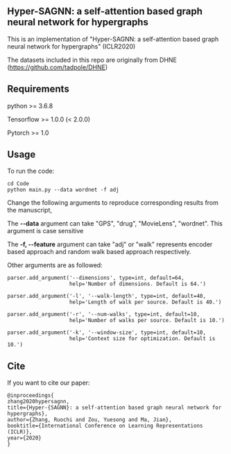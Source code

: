 ## Hyper-SAGNN: a self-attention based graph neural network for hypergraphs 

This is an implementation of "Hyper-SAGNN: a self-attention based graph neural network for hypergraphs" (ICLR2020)

The datasets included in this repo are originally from DHNE (https://github.com/tadpole/DHNE)

## Requirements

python >= 3.6.8

Tensorflow >= 1.0.0 (< 2.0.0)

Pytorch >= 1.0



## Usage

To run the code:

```
cd Code
python main.py --data wordnet -f adj
```



Change the following arguments to reproduce corresponding results from the manuscript,

The **--data** argument can take "GPS", "drug", "MovieLens", "wordnet". This argument is case sensitive

The **-f, --feature** argument can take "adj" or "walk" represents encoder based approach and random walk based approach respectively.



Other arguments are as followed:

```
parser.add_argument('--dimensions', type=int, default=64,
                    help='Number of dimensions. Default is 64.')

parser.add_argument('-l', '--walk-length', type=int, default=40,
                    help='Length of walk per source. Default is 40.')

parser.add_argument('-r', '--num-walks', type=int, default=10,
                    help='Number of walks per source. Default is 10.')

parser.add_argument('-k', '--window-size', type=int, default=10,
                    help='Context size for optimization. Default is 10.')
```



## Cite

If you want to cite our paper:

```
@inproceedings{
zhang2020hypersagnn,
title={Hyper-{SAGNN}: a self-attention based graph neural network for hypergraphs},
author={Zhang, Ruochi and Zou, Yuesong and Ma, Jian},
booktitle={International Conference on Learning Representations (ICLR)},
year={2020}
}
```

